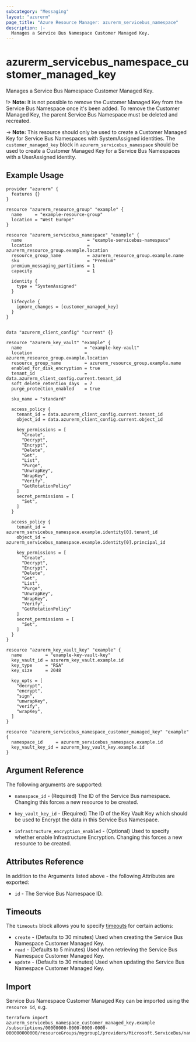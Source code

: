 ```yaml
---
subcategory: "Messaging"
layout: "azurerm"
page_title: "Azure Resource Manager: azurerm_servicebus_namespace"
description: |-
  Manages a Service Bus Namespace Customer Managed Key.
---
```


# azurerm_servicebus_namespace_customer_managed_key

Manages a Service Bus Namespace Customer Managed Key.

!> **Note:** It is not possible to remove the Customer Managed Key from the Service Bus Namespace once it's been added. To remove the Customer Managed Key, the parent Service Bus Namespace must be deleted and recreated.

-> **Note:** This resource should only be used to create a Customer Managed Key for Service Bus Namespaces with SystemAssigned identities. The `customer_managed_key` block in `azurerm_servicebus_namespace` should be used to create a Customer Managed Key for a Service Bus Namespaces with a UserAssigned identity.

## Example Usage

```hcl
provider "azurerm" {
  features {}
}

resource "azurerm_resource_group" "example" {
  name     = "example-resource-group"
  location = "West Europe"
}

resource "azurerm_servicebus_namespace" "example" {
  name                         = "example-servicebus-namespace"
  location                     = azurerm_resource_group.example.location
  resource_group_name          = azurerm_resource_group.example.name
  sku                          = "Premium"
  premium_messaging_partitions = 1
  capacity                     = 1

  identity {
    type = "SystemAssigned"
  }

  lifecycle {
    ignore_changes = [customer_managed_key]
  }
}


data "azurerm_client_config" "current" {}

resource "azurerm_key_vault" "example" {
  name                        = "example-key-vault"
  location                    = azurerm_resource_group.example.location
  resource_group_name         = azurerm_resource_group.example.name
  enabled_for_disk_encryption = true
  tenant_id                   = data.azurerm_client_config.current.tenant_id
  soft_delete_retention_days  = 7
  purge_protection_enabled    = true

  sku_name = "standard"

  access_policy {
    tenant_id = data.azurerm_client_config.current.tenant_id
    object_id = data.azurerm_client_config.current.object_id

    key_permissions = [
      "Create",
      "Decrypt",
      "Encrypt",
      "Delete",
      "Get",
      "List",
      "Purge",
      "UnwrapKey",
      "WrapKey",
      "Verify",
      "GetRotationPolicy"
    ]
    secret_permissions = [
      "Set",
    ]
  }

  access_policy {
    tenant_id = azurerm_servicebus_namespace.example.identity[0].tenant_id
    object_id = azurerm_servicebus_namespace.example.identity[0].principal_id

    key_permissions = [
      "Create",
      "Decrypt",
      "Encrypt",
      "Delete",
      "Get",
      "List",
      "Purge",
      "UnwrapKey",
      "WrapKey",
      "Verify",
      "GetRotationPolicy"
    ]
    secret_permissions = [
      "Set",
    ]
  }
}

resource "azurerm_key_vault_key" "example" {
  name         = "example-key-vault-key"
  key_vault_id = azurerm_key_vault.example.id
  key_type     = "RSA"
  key_size     = 2048

  key_opts = [
    "decrypt",
    "encrypt",
    "sign",
    "unwrapKey",
    "verify",
    "wrapKey",
  ]
}

resource "azurerm_servicebus_namespace_customer_managed_key" "example" {
  namespace_id     = azurerm_servicebus_namespace.example.id
  key_vault_key_id = azurerm_key_vault_key.example.id
}

```

## Argument Reference

The following arguments are supported:

* `namespace_id` - (Required) The ID of the Service Bus namespace. Changing this forces a new resource to be created.

* `key_vault_key_id` - (Required) The ID of the Key Vault Key which should be used to Encrypt the data in this Service Bus Namespace.

* `infrastructure_encryption_enabled` - (Optional) Used to specify whether enable Infrastructure Encryption. Changing this forces a new resource to be created.

## Attributes Reference

In addition to the Arguments listed above - the following Attributes are exported:

* `id` - The Service Bus Namespace ID.

## Timeouts

The `timeouts` block allows you to specify [timeouts](https://www.terraform.io/language/resources/syntax#operation-timeouts) for certain actions:

* `create` - (Defaults to 30 minutes) Used when creating the Service Bus Namespace Customer Managed Key.
* `read` - (Defaults to 5 minutes) Used when retrieving the Service Bus Namespace Customer Managed Key.
* `update` - (Defaults to 30 minutes) Used when updating the Service Bus Namespace Customer Managed Key.

## Import

Service Bus Namespace Customer Managed Key can be imported using the `resource id`, e.g.

```shell
terraform import azurerm_servicebus_namespace_customer_managed_key.example /subscriptions/00000000-0000-0000-0000-000000000000/resourceGroups/mygroup1/providers/Microsoft.ServiceBus/namespaces/sbns1
```
